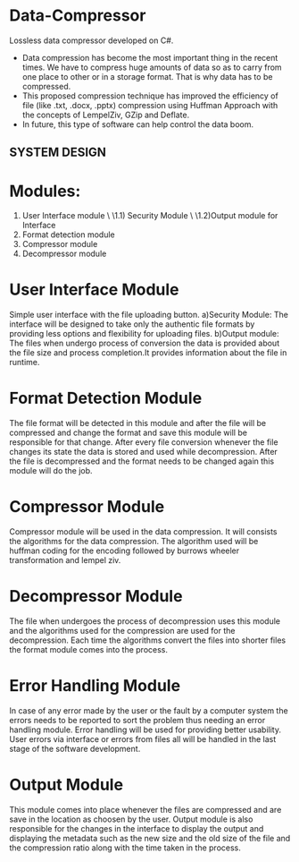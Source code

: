 # Data-Compressor
Lossless data compressor developed on C#. 

- Data compression has become the most important thing in the recent times. We have to
  compress huge amounts of data so as to carry from one place to other or in a storage format.
  That is why data has to be compressed.
- This proposed compression technique has improved the efficiency of file (like .txt, .docx, .pptx)
  compression using Huffman Approach with the concepts of LempelZiv, GZip and Deflate.
- In future, this type of software can help control the data boom.


## SYSTEM DESIGN

# Modules:
1) User Interface module
 \ \1.1) Security Module
 \ \1.2)Output module for Interface
2) Format detection module
3) Compressor module 
4) Decompressor module

# User Interface Module
Simple user interface with the file uploading button.
a)Security Module:
The interface will be designed to take only the authentic file formats by providing less options and flexibility for uploading files.
b)Output module:
The files when undergo process of conversion the data is provided about the file size and process completion.It provides information about the file in runtime.


# Format Detection Module
The file format will be detected in this module and after the file will be compressed and change the format and save this module will be responsible for that change.
After every file conversion whenever the file changes its state the data is stored and used while decompression.
After the file is decompressed and the format needs to be changed again this module will do the job.

# Compressor Module
Compressor module will be used in the data compression.
It will consists the algorithms for the data compression.
The algorithm used will be huffman coding for the encoding followed by burrows wheeler transformation and lempel ziv.

# Decompressor Module
The file when undergoes the process of decompression uses this module and the algorithms used for the compression are used for the decompression.
Each time the algorithms convert the files into shorter files the format module comes into the process.

# Error Handling Module
In case of any error made by the user or the fault by a computer system the errors needs to be reported to sort the problem thus needing an error handling module.
Error handling will be used for providing better usability.
User errors via interface or errors from files all will be handled in the last stage of the software development.

# Output Module
This module comes into place whenever the files are compressed and are save in the location as choosen by the user.
Output module is also responsible for the changes in the interface to display the output and displaying the metadata such as the new size and the old size of the file and the compression ratio along with the time taken in the process.


